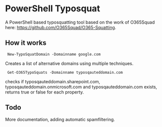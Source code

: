 ﻿# PowerShell Typosquat

A PowerShell based typosquatting tool based on the work of O365Squad here: https://github.com/O365Squad/O365-Squatting.

## How it works

     New-TypoSquatDomain -Domainname google.com 

Creates a list of alternative domains using multiple techniques.

     Get-O365TypoSquats -Domainname typosqauteddomain.com

checks if typosqauteddomain.sharepoint.com, typosqauteddomain.onmicrosoft.com and typosqauteddomain.com exists, returns true or false for each property.

## Todo

<TODO> More documentation, adding automatic spamfiltering.